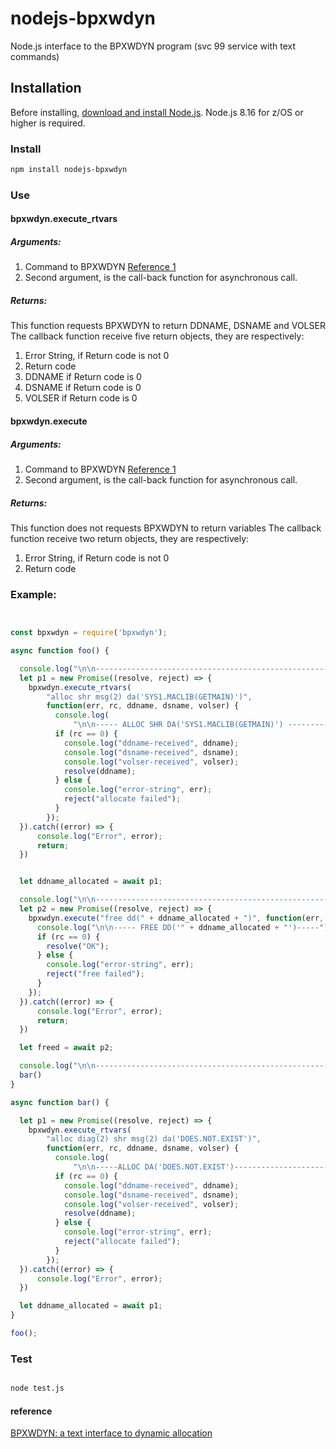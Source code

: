 # nodejs-bpxwdyn
Node.js interface to the BPXWDYN program (svc 99 service with text commands)

## Installation

<!--
This is a [Node.js](https://nodejs.org/en/) module available through the
[npm registry](https://www.npmjs.com/).
-->

Before installing, [download and install Node.js](https://developer.ibm.com/node/sdk/ztp/).
Node.js 8.16 for z/OS or higher is required.

### Install

```bash
npm install nodejs-bpxwdyn
```

### Use

#### bpxwdyn.execute_rtvars

##### Arguments:
1. Command to BPXWDYN [Reference 1](#ref1)
2. Second argument, is the call-back function for asynchronous call.

##### Returns:
This function requests BPXWDYN to return DDNAME, DSNAME and VOLSER
The callback function receive five return objects, they 
are respectively:
 
1. Error String, if Return code is not 0 
2. Return code
3. DDNAME if Return code is 0
4. DSNAME if Return code is 0
5. VOLSER if Return code is 0

#### bpxwdyn.execute

##### Arguments:
1. Command to BPXWDYN [Reference 1](#ref1)
2. Second argument, is the call-back function for asynchronous call.

##### Returns:
This function does not requests BPXWDYN to return variables
The callback function receive two return objects, they 
are respectively:
 
1. Error String, if Return code is not 0 
2. Return code

### Example:
```js


const bpxwdyn = require('bpxwdyn');

async function foo() {

  console.log("\n\n------------------------------------------------------TESTING  alloc shr msg(2) da('SYS1.MACLIB(GETMAIN)')");
  let p1 = new Promise((resolve, reject) => {
    bpxwdyn.execute_rtvars(
        "alloc shr msg(2) da('SYS1.MACLIB(GETMAIN)')",
        function(err, rc, ddname, dsname, volser) {
          console.log(
              "\n\n----- ALLOC SHR DA('SYS1.MACLIB(GETMAIN)') ---------");
          if (rc == 0) {
            console.log("ddname-received", ddname);
            console.log("dsname-received", dsname);
            console.log("volser-received", volser);
            resolve(ddname);
          } else {
            console.log("error-string", err);
            reject("allocate failed");
          }
        });
  }).catch((error) => {
      console.log("Error", error);
      return;
  })


  let ddname_allocated = await p1;

  console.log("\n\n------------------------------------------------------TESTING  free dd(" + ddname_allocated + ")");
  let p2 = new Promise((resolve, reject) => {
    bpxwdyn.execute("free dd(" + ddname_allocated + ")", function(err, rc) {
      console.log("\n\n----- FREE DD('" + ddname_allocated + "')-----");
      if (rc == 0) {
        resolve("OK");
      } else {
        console.log("error-string", err);
        reject("free failed");
      }
    });
  }).catch((error) => {
      console.log("Error", error);
      return;
  })

  let freed = await p2;

  console.log("\n\n------------------------------------------------------TESTING alloc diag(2) shr msg(2) da('DOES.NOT.EXIST')" );
  bar()
}

async function bar() {

  let p1 = new Promise((resolve, reject) => {
    bpxwdyn.execute_rtvars(
        "alloc diag(2) shr msg(2) da('DOES.NOT.EXIST')",
        function(err, rc, ddname, dsname, volser) {
          console.log(
              "\n\n-----ALLOC DA('DOES.NOT.EXIST')---------------------");
          if (rc == 0) {
            console.log("ddname-received", ddname);
            console.log("dsname-received", dsname);
            console.log("volser-received", volser);
            resolve(ddname);
          } else {
            console.log("error-string", err);
            reject("allocate failed");
          }
        });
  }).catch((error) => {
      console.log("Error", error);
  })

  let ddname_allocated = await p1;
}

foo();


```

### Test

```bash

node test.js
```

#### reference
<a name='ref1'></a>[BPXWDYN: a text interface to dynamic allocation](https://www.ibm.com/support/knowledgecenter/en/SSLTBW_2.3.0/com.ibm.zos.v2r3.bpxb600/wdyn.htm)
